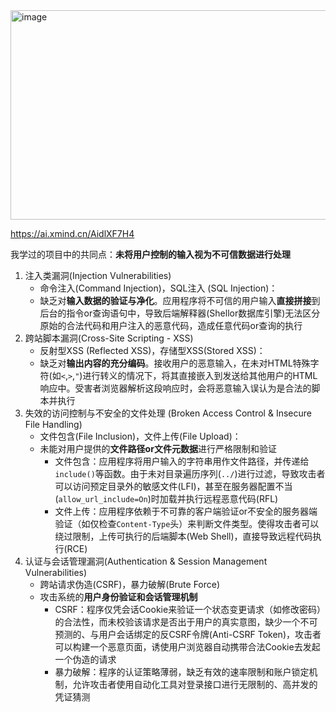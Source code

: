<img width="1214" height="335" alt="image" src="https://github.com/user-attachments/assets/82335b88-5da9-45c1-b29a-b2a4b2fefc48" />

https://ai.xmind.cn/AidlXF7H4

我学过的项目中的共同点：**未将用户控制的输入视为不可信数据进行处理**
1. 注入类漏洞(Injection Vulnerabilities)
    - 命令注入(Command Injection)，SQL注入 (SQL Injection)：
    - 缺乏对**输入数据的验证与净化**。应用程序将不可信的用户输入**直接拼接**到后台的指令or查询语句中，导致后端解释器(Shellor数据库引擎)无法区分原始的合法代码和用户注入的恶意代码，造成任意代码or查询的执行
2. 跨站脚本漏洞(Cross-Site Scripting - XSS)
    - 反射型XSS (Reflected XSS)，存储型XSS(Stored XSS)：
    - 缺乏对**输出内容的充分编码**。接收用户的恶意输入，在未对HTML特殊字符(如`<`,`>`,`"`)进行转义的情况下，将其直接嵌入到发送给其他用户的HTML响应中。受害者浏览器解析这段响应时，会将恶意输入误认为是合法的脚本并执行
3. 失效的访问控制与不安全的文件处理 (Broken Access Control & Insecure File Handling)
    - 文件包含(File Inclusion)，文件上传(File Upload)：
    - 未能对用户提供的**文件路径or文件元数据**进行严格限制和验证
      - 文件包含：应用程序将用户输入的字符串用作文件路径，并传递给`include()`等函数。由于未对目录遍历序列(`../`)进行过滤，导致攻击者可以访问预定目录外的敏感文件(LFI)，甚至在服务器配置不当(`allow_url_include=On`)时加载并执行远程恶意代码(RFL)
      - 文件上传：应用程序依赖于不可靠的客户端验证or不安全的服务器端验证（如仅检查`Content-Type`头）来判断文件类型。使得攻击者可以绕过限制，上传可执行的后端脚本(Web Shell)，直接导致远程代码执行(RCE)
4. 认证与会话管理漏洞(Authentication & Session Management Vulnerabilities)
    - 跨站请求伪造(CSRF)，暴力破解(Brute Force)
    - 攻击系统的**用户身份验证和会话管理机制**
      - CSRF：程序仅凭会话Cookie来验证一个状态变更请求（如修改密码）的合法性，而未校验该请求是否出于用户的真实意图，缺少一个不可预测的、与用户会话绑定的反CSRF令牌(Anti-CSRF Token)，攻击者可以构建一个恶意页面，诱使用户浏览器自动携带合法Cookie去发起一个伪造的请求
      - 暴力破解：程序的认证策略薄弱，缺乏有效的速率限制和账户锁定机制，允许攻击者使用自动化工具对登录接口进行无限制的、高并发的凭证猜测
